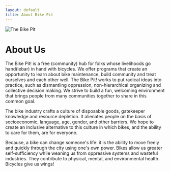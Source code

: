 ```yaml
---
layout: default
title: About Bike Pit
---
```


![The Bike Pit]({{site.url}}/assets/bikepit.jpg)

# About Us

The Bike Pit! is a free (community) hub for folks whose livelihoods go hand(lebar) in hand with bicycles. We offer programs that create an opportunity to learn about bike maintenance, build community and treat ourselves and each other well. The Bike Pit! works to put radical ideas into practice, such as dismantling oppression, non-hierarchical organizing and collective decision making. We strive to build a fun, welcoming environment that brings people from many communities together to share in this common goal.

The bike industry crafts a culture of disposable goods, gatekeeper knowledge and resource depletion. It alienates people on the basis of socioeconomic, language, age, gender, and other barriers. We hope to create an inclusive alternative to this culture in which bikes, and the ability to care for them, are for everyone.

Because, a bike can change someone's life: it is the ability to move freely and quickly through the city using one's own power. Bikes allow us greater self-sufficiency while weaning us from oppressive systems and wasteful industries. They contribute to physical, mental, and environmental health. Bicycles give us wings!

